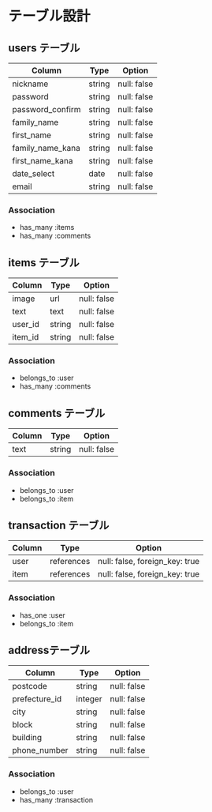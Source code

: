 # テーブル設計

## users テーブル

| Column           | Type   | Option      |
| ---------------- | ------ | ----------- |
| nickname         | string | null: false |
| password         | string | null: false |
| password_confirm | string | null: false |
| family_name      | string | null: false |
| first_name       | string | null: false |
| family_name_kana | string | null: false |
| first_name_kana  | string | null: false |
| date_select      | date   | null: false |
| email            | string | null: false |

### Association

- has_many :items
- has_many :comments

## items テーブル

| Column  | Type   | Option      |
| ------- | ------ | ----------- |
| image   | url    | null: false |
| text    | text   | null: false |
| user_id | string | null: false |
| item_id | string | null: false |

### Association

- belongs_to :user
- has_many :comments

## comments テーブル

| Column | Type   | Option      |
| ------ | ------ | ----------- |
| text   | string | null: false |

### Association

- belongs_to :user
- belongs_to :item

## transaction テーブル

| Column  | Type       | Option                         |
| ------- | ---------- | ------------------------------ |
| user | references | null: false, foreign_key: true |
| item | references | null: false, foreign_key: true |

### Association

- has_one :user
- belongs_to :item

## addressテーブル

| Column        | Type    | Option      |
| ------------- | ------- | ----------- |
| postcode      | string  | null: false |
| prefecture_id | integer | null: false |
| city          | string  | null: false |
| block         | string  | null: false |
| building      | string  | null: false |
| phone_number  | string  | null: false |

### Association

- belongs_to :user
- has_many :transaction
